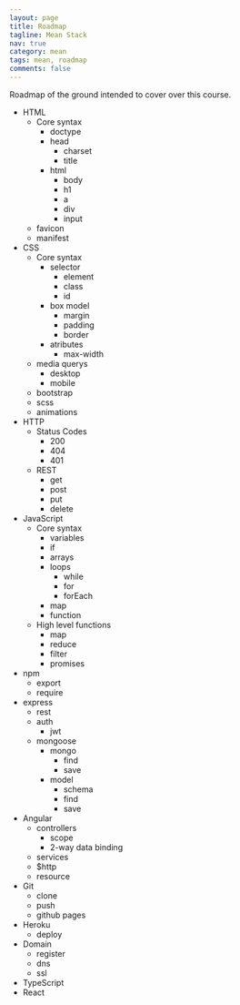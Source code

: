 ```yaml
---
layout: page
title: Roadmap
tagline: Mean Stack
nav: true
category: mean
tags: mean, roadmap
comments: false
---
```


Roadmap of the ground intended to cover over this course.

- HTML
    - Core syntax
        - doctype
        - head
            - charset
            - title
        - html
            - body
            - h1
            - a
            - div
            - input
    - favicon
    - manifest
- CSS
    - Core syntax
        - selector
            - element
            - class
            - id
        - box model
            - margin
            - padding
            - border
        - atributes
            - max-width
    - media querys
        - desktop
        - mobile
    - bootstrap
    - scss
    - animations
- HTTP
    - Status Codes
        - 200
        - 404
        - 401
    - REST
        - get
        - post
        - put
        - delete
- JavaScript
    - Core syntax
        - variables
        - if
        - arrays
        - loops
            - while
            - for
            - forEach
        - map
        - function
    - High level functions
        - map
        - reduce
        - filter
        - promises
- npm
    - export
    - require
- express
    - rest
    - auth
        - jwt
    - mongoose
        - mongo
            - find
            - save
        - model
            - schema
            - find
            - save
- Angular
    - controllers
        - scope
        - 2-way data binding
    - services
    - $http
    - resource
- Git
    - clone
    - push
    - github pages
- Heroku
    - deploy
- Domain
    - register
    - dns
    - ssl
- TypeScript
- React
